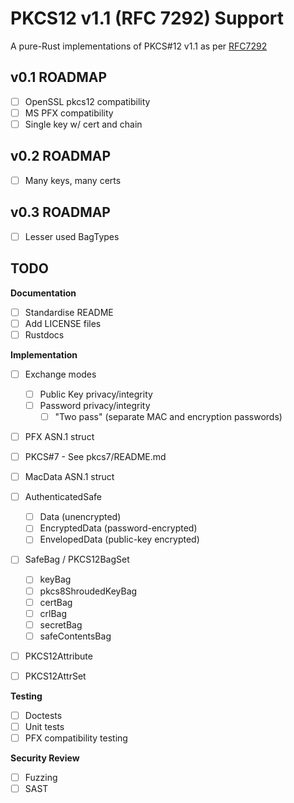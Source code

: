 PKCS12 v1.1 (RFC 7292) Support
===

A pure-Rust implementations of PKCS#12 v1.1 as per [RFC7292]

## v0.1 ROADMAP
- [ ] OpenSSL pkcs12 compatibility
- [ ] MS PFX compatibility
- [ ] Single key w/ cert and chain

## v0.2 ROADMAP
- [ ] Many keys, many certs

## v0.3 ROADMAP
- [ ] Lesser used BagTypes

## TODO

**Documentation**
- [ ] Standardise README
- [ ] Add LICENSE files
- [ ] Rustdocs

**Implementation**
- [ ] Exchange modes
  - [ ] Public Key privacy/integrity
  - [ ] Password privacy/integrity
    - [ ] "Two pass" (separate MAC and encryption passwords)
- [ ] PFX ASN.1 struct
- [ ] PKCS#7 - See pkcs7/README.md
- [ ] MacData ASN.1 struct
- [ ] AuthenticatedSafe
    - [ ] Data (unencrypted)
    - [ ] EncryptedData (password-encrypted)
    - [ ] EnvelopedData (public-key encrypted)
- [ ] SafeBag / PKCS12BagSet
    - [ ] keyBag
    - [ ] pkcs8ShroudedKeyBag
    - [ ] certBag
    - [ ] crlBag
    - [ ] secretBag
    - [ ] safeContentsBag
- [ ] PKCS12Attribute
- [ ] PKCS12AttrSet


**Testing**
- [ ] Doctests
- [ ] Unit tests
- [ ] PFX compatibility testing

**Security Review**
- [ ] Fuzzing
- [ ] SAST

[RFC7292]: https://datatracker.ietf.org/doc/html/rfc7292